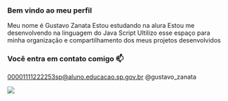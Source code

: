 ### Bem vindo ao meu perfil
Meu nome é Gustavo Zanata
Estou estudando na alura
Estou me desenvolvendo na linguagem do Java Script
Ultilizo esse espaço para minha organização e compartilhamento dos meus projetos desenvolvidos

### Você entra em contato comigo 📫

00001111222253sp@aluno.educacao.sp.gov.br
@gustavo_zanata

![](https://media1.tenor.com/m/Faoc0RLFGMUAAAAC/deadpool3-tva.gif)

